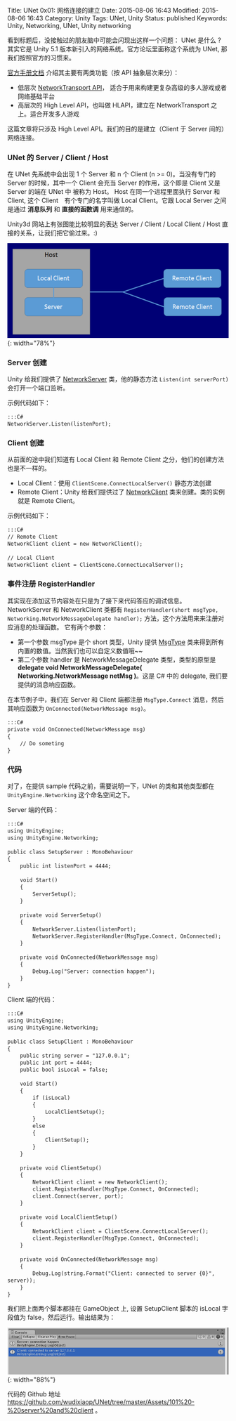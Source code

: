 Title: UNet 0x01: 网络连接的建立
Date: 2015-08-06 16:43
Modified: 2015-08-06 16:43
Category: Unity
Tags: UNet, Unity
Status: published
Keywords: Unity, Networking, UNet, Unity networking

看到标题后，没接触过的朋友脑中可能会闪现出这样一个问题： UNet 是什么 ? 其实它是 Unity 5.1 版本新引入的网络系统。官方论坛里面称这个系统为 UNet, 那我们按照官方的习惯来。

[官方手册文档](http://docs.unity3d.com/Manual/UNetOverview.html) 介绍其主要有两类功能（按 API 抽象层次来分）：

* 低层次 [NetworkTransport API](http://docs.unity3d.com/Manual/UNetUsingTransport.html)， 适合于用来构建更复杂高级的多人游戏或者网络基础平台
* 高层次的 High Level API，也叫做 HLAPI，建立在 NetworkTransport 之上。适合开发多人游戏

这篇文章将只涉及 High Level API。我们的目的是建立（Client 于 Server 间的）网络连接。


### UNet 的 Server / Client / Host

在 UNet 先系统中会出现 1 个 Server 和 n 个 Client (n >= 0)。当没有专门的 Server 的时候，其中一个 Client 会充当 Server 的作用，这个即是 Client 又是 Server 的端在 UNet 中
被称为 Host。 Host 在同一个进程里面执行 Server 和 Client, 这个 Client　有个专门的名字叫做 Local Client。它跟 Local Server 之间是通过 __消息队列__ 和 __直接的函数调__ 用来通信的。 

Unity3d 网站上有张图能比较明显的表达 Server / Client / Local Client / Host 直接的关系，让我们把它偷过来。:)

![NetworkHost](images/UNet/NetworkHost.png){: width="78%"}


### Server 创建

Unity 给我们提供了 [NetworkServer](http://docs.unity3d.com/ScriptReference/Networking.NetworkServer.html) 类，他的静态方法 `Listen(int serverPort)` 会打开一个端口监听。


示例代码如下：

	:::C#
    NetworkServer.Listen(listenPort);
	
### Client 创建

从前面的途中我们知道有 Local Client 和 Remote Client 之分，他们的创建方法也是不一样的。

* Local Client：使用 `ClientScene.ConnectLocalServer()` 静态方法创建
* Remote Client：Unity 给我们提供过了 [NetworkClient](http://docs.unity3d.com/ScriptReference/Networking.NetworkClient.html) 类来创建。类的实例就是 Remote Client。


示例代码如下：


	:::C#
	// Remote Client
	NetworkClient client = new NetworkClient(); 
	
	// Local Client
	NetworkClient client = ClientScene.ConnectLocalServer();
	
	
### 事件注册 RegisterHandler

其实现在添加这节内容处在只是为了接下来代码答应的调试信息。NetworkServer 和 NetworkClient 类都有 `RegisterHandler(short msgType, Networking.NetworkMessageDelegate handler);` 方法，这个方法用来来注册对应消息的处理函数。
它有两个参数：

* 第一个参数 msgType 是个 short 类型，Unity 提供 [MsgType](http://docs.unity3d.com/ScriptReference/Networking.MsgType.html) 类来得到所有内置的数值。当然我们也可以自定义数值哦~~
* 第二个参数 handler 是 NetworkMessageDelegate 类型，类型的原型是 __delegate void NetworkMessageDelegate( Networking.NetworkMessage netMsg )__。这是 C# 中的 delegate, 我们要提供的消息响应函数。


在本节例子中，我们在 Server 和 Client 端都注册 `MsgType.Connect` 消息，然后其响应函数为 `OnConnected(NetworkMessage msg)`。

	:::C#
	private void OnConnected(NetworkMessage msg)
    {
        // Do someting
    }
	

### 代码

对了，在提供 sample 代码之前，需要说明一下，UNet 的类和其他类型都在 `UnityEngine.Networking` 这个命名空间之下。

Server 端的代码：

	:::C#
	using UnityEngine;
	using UnityEngine.Networking;
	
	public class SetupServer : MonoBehaviour
	{
	    public int listenPort = 4444;
	
	    void Start()
	    {
	        ServerSetup();
	    }
	
	    private void ServerSetup()
	    {
	        NetworkServer.Listen(listenPort);
	        NetworkServer.RegisterHandler(MsgType.Connect, OnConnected);
	    }
	    
	    private void OnConnected(NetworkMessage msg)
	    {
	        Debug.Log("Server: connection happen");
	    }
	}


Client 端的代码：

	:::C#
	using UnityEngine;
	using UnityEngine.Networking;
	
	public class SetupClient : MonoBehaviour
	{
	    public string server = "127.0.0.1";
	    public int port = 4444;
	    public bool isLocal = false;
	
	    void Start()
	    {
	        if (isLocal)
	        {
	            LocalClientSetup();
	        }
	        else
	        {
	            ClientSetup();
	        }
	    }
	
	    private void ClientSetup()
	    {
	        NetworkClient client = new NetworkClient();
	        client.RegisterHandler(MsgType.Connect, OnConnected);
	        client.Connect(server, port);
	    }
		
	    private void LocalClientSetup()
	    {
	        NetworkClient client = ClientScene.ConnectLocalServer();
	        client.RegisterHandler(MsgType.Connect, OnConnected);
	    }
	    
	    private void OnConnected(NetworkMessage msg) 
	    {
	        Debug.Log(string.Format("Client: connected to server {0}", server));
	    }
	}

我们把上面两个脚本都挂在 GameObject 上, 设置 SetupClient 脚本的 isLocal 字段值为 false，然后运行。输出结果为：

![output](images/UNet/outputResult.PNG){: width="88%"}


代码的 Github 地址 <https://github.com/wudixiaop/UNet/tree/master/Assets/101%20-%20server%20and%20client> 。